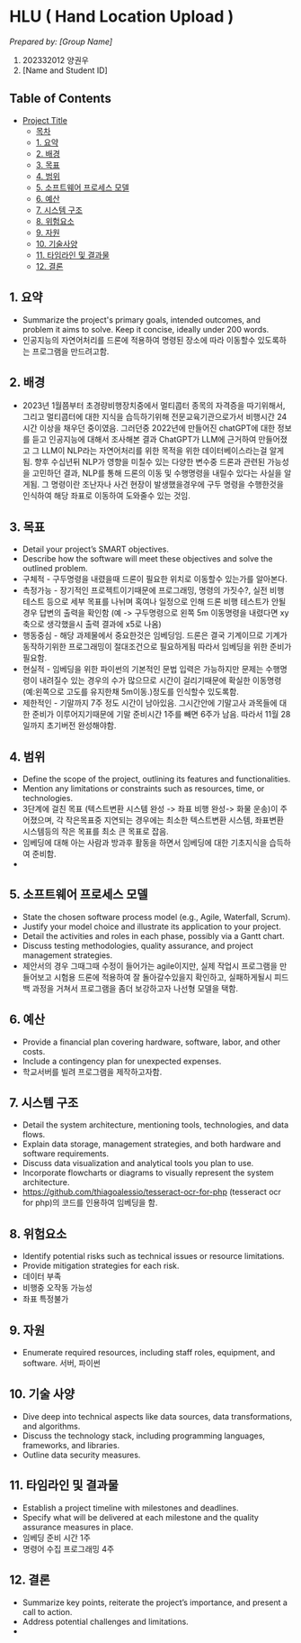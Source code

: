 # HLU ( Hand Location Upload )

_Prepared by: [Group Name]_

1. 202332012 양권우
2. [Name and Student ID]

## Table of Contents

- [Project Title](#project-title)
  - [목차](#table-of-contents)
  - [1. 요약](#1-executive-summary)
  - [2. 배경](#2-background)
  - [3. 목표](#3-objectives)
  - [4. 범위](#4-scope)
  - [5. 소프트웨어 프로세스 모델](#5-software-process-model)
  - [6. 예산](#6-budget)
  - [7. 시스템 구조](#7-system-architecture)
  - [8. 위험요소](#8-risks-assessment)
  - [9. 자원](#9-resources)
  - [10. 기술사양](#10-technical-specifications)
  - [11. 타임라인 및 결과물](#11-timeline-and-deliverables)
  - [12. 결론](#12-conclusion)


## 1. 요약

- Summarize the project's primary goals, intended outcomes, and problem it aims to solve. Keep it concise, ideally under 200 words.
-  인공지능의 자연어처리를 드론에 적용하여 명령된 장소에 따라 이동할수 있도록하는 프로그램을 만드려고함.    

## 2. 배경
- 2023년 1월쯤부터 초경량비행장치중에서 멀티콥터 종목의 자격증을 따기위해서, 그리고 멀티콥터에 대한 지식을 습득하기위해 전문교육기관으로가서 비행시간 24시간 이상을 채우던 중이였음.  그러던중 2022년에 만들어진 chatGPT에 대한 정보를 듣고 인공지능에 대해서 조사해본 결과
  ChatGPT가 LLM에 근거하여 만들어졌고 그 LLM이 NLP라는 자연어처리를 위한 목적을 위한 데이터베이스라는걸 알게됨.  향후 수십년뒤 NLP가 영향을 미칠수 있는 다양한 변수중 드론과 관련된 가능성을 고민하던 결과,  NLP를 통해 드론의 이동 및 수행명령을 내릴수 있다는 사실을 알게됨.
  그 명령이란 조난자나 사건 현장이 발생했을경우에  구두 명령을 수행한것을 인식하여 해당 좌표로 이동하여 도와줄수 있는 것임.

## 3. 목표

- Detail your project’s SMART objectives.
- Describe how the software will meet these objectives and solve the outlined problem.
- 구체적 -  구두명령을 내렸을때 드론이 필요한 위치로 이동할수 있는가를 알아본다.
- 측정가능 - 장기적인 프로젝트이기때문에 프로그래밍, 명령의 가짓수?, 실전 비행 테스트 등으로 세부 목표를 나뉘며 혹여나 일정으로 인해  드론 비행 테스트가 안될경우  답변의 출력을 확인함 (예 -> 구두명령으로 왼쪽 5m 이동명령을 내렸다면 xy축으로 생각했을시 출력 결과에 x5로 나옴) 
- 행동중심 - 해당 과제물에서 중요한것은 임베딩임. 드론은 결국 기계이므로 기계가 동작하기위한 프로그래밍이 절대조건으로 필요하게됨 따라서 임베딩을 위한 준비가 필요함. 
- 현실적 -  임베딩을 위한 파이썬의 기본적인 문법 입력은 가능하지만 문제는 수행명령이 내려질수 있는 경우의 수가 많으므로 시간이 걸리기때문에 확실한 이동명령(예:왼쪽으로 고도를 유지한채 5m이동.)정도를 인식할수 있도록함.   
- 제한적인 - 기말까지 7주 정도 시간이 남아있음. 그시간안에 기말고사 과목들에 대한 준비가 이루어지기때문에 기말 준비시간 1주를 빼면 6주가 남음.   따라서 11월 28일까지 초기버전 완성해야함.
  
## 4. 범위

- Define the scope of the project, outlining its features and functionalities.
- Mention any limitations or constraints such as resources, time, or technologies.
- 3단계에 걸친 목표 (텍스트변환 시스템 완성 -> 좌표 비행 완성-> 화물 운송)이 주어졌으며, 각 작은목표중 지연되는 경우에는 최소한 텍스트변환 시스템, 좌표변환 시스템등의 작은 목표를 최소 큰 목표로 잡음.
- 임베딩에 대해 아는 사람과 방과후 활동을 하면서 임베딩에 대한 기초지식을 습득하여 준비함.
- 
## 5. 소프트웨어 프로세스 모델

- State the chosen software process model (e.g., Agile, Waterfall, Scrum).
- Justify your model choice and illustrate its application to your project.
- Detail the activities and roles in each phase, possibly via a Gantt chart.
- Discuss testing methodologies, quality assurance, and project management strategies.
- 제안서의 경우 그때그때 수정이 들어가는 agile이지만, 실제 작업시 프로그램을 만들어보고 시험용 드론에 적용하여 잘 돌아갈수있을지 확인하고, 실패하게될시 피드백 과정을 거쳐서 프로그램을 좀더 보강하고자 나선형 모델을 택함.
## 6. 예산

- Provide a financial plan covering hardware, software, labor, and other costs.
- Include a contingency plan for unexpected expenses.
-  학교서버를 빌려 프로그램을 제작하고자함.  

## 7. 시스템 구조

- Detail the system architecture, mentioning tools, technologies, and data flows.
- Explain data storage, management strategies, and both hardware and software requirements.
- Discuss data visualization and analytical tools you plan to use.
- Incorporate flowcharts or diagrams to visually represent the system architecture.
- https://github.com/thiagoalessio/tesseract-ocr-for-php (tesseract ocr for php)의 코드를 인용하여 임베딩을 함. 
## 8. 위험요소

- Identify potential risks such as technical issues or resource limitations.
- Provide mitigation strategies for each risk.
- 데이터 부족
- 비행중 오작동 가능성
- 좌표 특정불가
## 9. 자원

- Enumerate required resources, including staff roles, equipment, and software.
서버, 파이썬 
## 10. 기술 사양 

- Dive deep into technical aspects like data sources, data transformations, and algorithms.
- Discuss the technology stack, including programming languages, frameworks, and libraries.
- Outline data security measures.

## 11. 타임라인 및 결과물

- Establish a project timeline with milestones and deadlines.
- Specify what will be delivered at each milestone and the quality assurance measures in place.
- 임베딩 준비 시간 1주
- 명령어 수집 프로그래밍 4주
## 12. 결론

- Summarize key points, reiterate the project’s importance, and present a call to action.
- Address potential challenges and limitations.
- 
